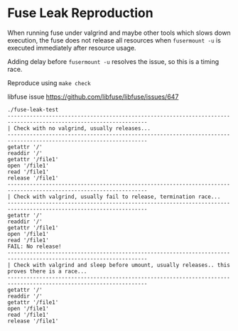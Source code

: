 # Fuse Leak Reproduction

When running fuse under valgrind and maybe other tools which slows down execution,
the fuse does not release all resources when `fusermount -u` is executed immediately
after resource usage.

Adding delay before `fusermount -u` resolves the issue, so this is a timing race.

Reproduce using `make check`

libfuse issue https://github.com/libfuse/libfuse/issues/647


```
./fuse-leak-test
------------------------------------------------------------------------------------------------------------------
| Check with no valgrind, usually releases...
------------------------------------------------------------------------------------------------------------------
getattr '/'
readdir '/'
getattr '/file1'
open '/file1'
read '/file1'
release '/file1'
------------------------------------------------------------------------------------------------------------------
| Check with valgrind, usually fail to release, termination race...
------------------------------------------------------------------------------------------------------------------
getattr '/'
readdir '/'
getattr '/file1'
open '/file1'
read '/file1'
FAIL: No release!
------------------------------------------------------------------------------------------------------------------
| Check with valgrind and sleep before umount, usually releases.. this proves there is a race...
------------------------------------------------------------------------------------------------------------------
getattr '/'
readdir '/'
getattr '/file1'
open '/file1'
read '/file1'
release '/file1'
```
